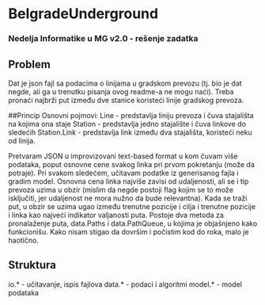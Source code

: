 # BelgradeUnderground
### Nedelja Informatike u MG v2.0 - rešenje zadatka

## Problem
Dat je json fajl sa podacima o linijama u gradskom prevozu (tj. bio je dat negde, ali ga u trenutku pisanja ovog readme-a ne mogu naći). Treba pronaći najbrži put između dve stanice koristeći linije gradskog prevoza.

##Princip
Osnovni pojmovi: 
Line - predstavlja liniju prevoza i čuva stajališta na kojima ona staje
Station - predstavlja jedno stajalište i čuva linkove do sledećih
Station.Link - predstavlja link između dva stajališta, koristeći neku od linija.

Pretvaram JSON u improvizovani text-based format u kom čuvam više podataka, poput osnovne cene svakog linka pri prvom pokretanju (može da potraje). Pri svakom sledećem, učitavam podatke iz generisanog fajla i gradim model.
Osnovna cena linka najviše zavisi od udaljenosti, ali se i tip prevoza uzima u obzir (mislim da negde postoji flag kojim se to može isključiti, jer udaljenost ne mora nužno da bude relevantna). Kada se traži put, u obzir se uzima ugao između trenutne pozicije i cilja i trenutne pozicije i linka kao najveći indikator valjanosti puta.
Postoje dva metoda za pronalaženje puta, data.Paths i data.PathQueue, u kojima je objašnjeno kako funkcionišu. Kako nisam stigao da dovršim i počistim kod do roka, malo je haotično.


## Struktura
io.* - učitavanje, ispis fajlova
data.* - podaci i algoritmi
model.* - model podataka
